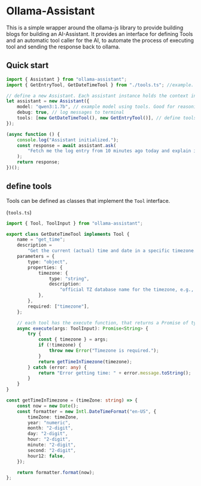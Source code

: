 # Ollama-Assistant

This is a simple wrapper around the ollama-js library to provide building blogs for building an AI-Assistant. It provides an interface for defining Tools and an automatic tool caller for the AI, to automate the process of executing tool and sending the response back to ollama.

## Quick start

```ts
import { Assistant } from "ollama-assistant";
import { GetEntryTool, GetDateTimeTool } from "./tools.ts"; //example. For tool definition, see below.

// define a new Assistant. Each assistant instance holds the context informations.
let assistant = new Assistant({
	model: "qwen3:1.7b", // example model using tools. Good for reasoning and small enough to run on a laptop
	debug: true, // log messages to terminal
	tools: [new GetDateTimeTool(), new GetEntryTool()], // define tools. Each tool is an instance of its class
});

(async function () {
	console.log("Assistant initialized.");
	const response = await assistant.ask(
		"Fetch me the log entry from 10 minutes ago today and explain it."
	);
	return response;
})();
```

## define tools

Tools can be defined as classes that implement the `Tool` interface.

(`tools.ts`)
```ts
import { Tool, ToolInput } from "ollama-assistant";

export class GetDateTimeTool implements Tool {
	name = "get_time";
	description =
		"Get the current (actual) time and date in a specific timezone.";
	parameters = {
		type: "object",
		properties: {
			timezone: {
				type: "string",
				description:
					"official TZ database name for the timezone, e.g., 'America/New_York', 'Europe/Berlin', 'Asia/Tokyo'.",
			},
		},
		required: ["timezone"],
	};

	// each tool has the execute function, that returns a Promise of type String or ToolOutput
	async execute(args: ToolInput): Promise<String> {
		try {
			const { timezone } = args;
			if (!timezone) {
				throw new Error("Timezone is required.");
			}
			return getTimeInTimezone(timezone);
		} catch (error: any) {
			return "Error getting time: " + error.message.toString();
		}
	}
}

const getTimeInTimezone = (timeZone: string) => {
	const now = new Date();
	const formatter = new Intl.DateTimeFormat("en-US", {
		timeZone: timeZone,
		year: "numeric",
		month: "2-digit",
		day: "2-digit",
		hour: "2-digit",
		minute: "2-digit",
		second: "2-digit",
		hour12: false,
	});

	return formatter.format(now);
};
```